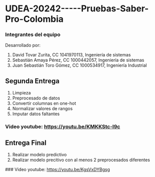 # UDEA-20242-----Pruebas-Saber-Pro-Colombia
### Integrantes del equipo
Desarrollado por:
1. David Tovar Zurita, CC 1041970113, Ingeniería de sistemas
2. Sebastián Amaya Pérez, CC 1000442057, Ingeniería de sistemas
3. Juan Sebastián Toro Gómez, CC 1000534917, Ingeniería Industrial

## Segunda Entrega
1. Limpieza
2. Preprocesado de datos
3. Convertir columnas en one-hot
4. Normalizar valores de rangos
5. Imputar datos faltantes

### Video youtube: https://youtu.be/KMKKStc-I9c

## Entrega Final
1. Realizar modelo predictivo
2. Realizar modelo precitivo con al menos 2 preprocesados diferentes

### Video youtube: https://youtu.be/KgsVxDYBgsg
